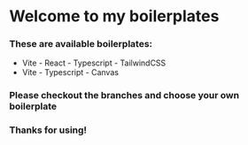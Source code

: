 # Welcome to my boilerplates

### These are available boilerplates:

- Vite - React - Typescript - TailwindCSS
- Vite - Typescript - Canvas

### Please checkout the branches and choose your own boilerplate

### Thanks for using!
